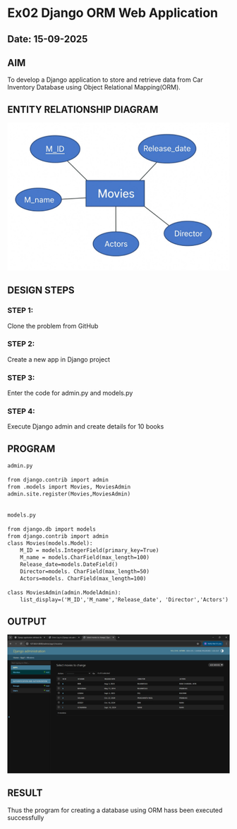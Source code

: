 # Ex02 Django ORM Web Application
## Date: 15-09-2025

## AIM
To develop a Django application to store and retrieve data from Car Inventory Database using Object Relational Mapping(ORM).

## ENTITY RELATIONSHIP DIAGRAM
![alt text](<WhatsApp Image 2025-09-17 at 10.56.21_38ebdc27.jpg>)


## DESIGN STEPS

### STEP 1:
Clone the problem from GitHub

### STEP 2:
Create a new app in Django project

### STEP 3:
Enter the code for admin.py and models.py

### STEP 4:
Execute Django admin and create details for 10 books

## PROGRAM
```
admin.py 

from django.contrib import admin
from .models import Movies, MoviesAdmin
admin.site.register(Movies,MoviesAdmin)


models.py

from django.db import models
from django.contrib import admin
class Movies(models.Model):
    M_ID = models.IntegerField(primary_key=True)
    M_name = models.CharField(max_length=100)
    Release_date=models.DateField()
    Director=models. CharField(max_length=50)
    Actors=models. CharField(max_length=100)
 
class MoviesAdmin(admin.ModelAdmin):
    list_display=('M_ID','M_name','Release_date', 'Director','Actors')

```

## OUTPUT

![alt text](<Screenshot 2025-09-17 104717.png>)


## RESULT
Thus the program for creating a database using ORM hass been executed successfully

